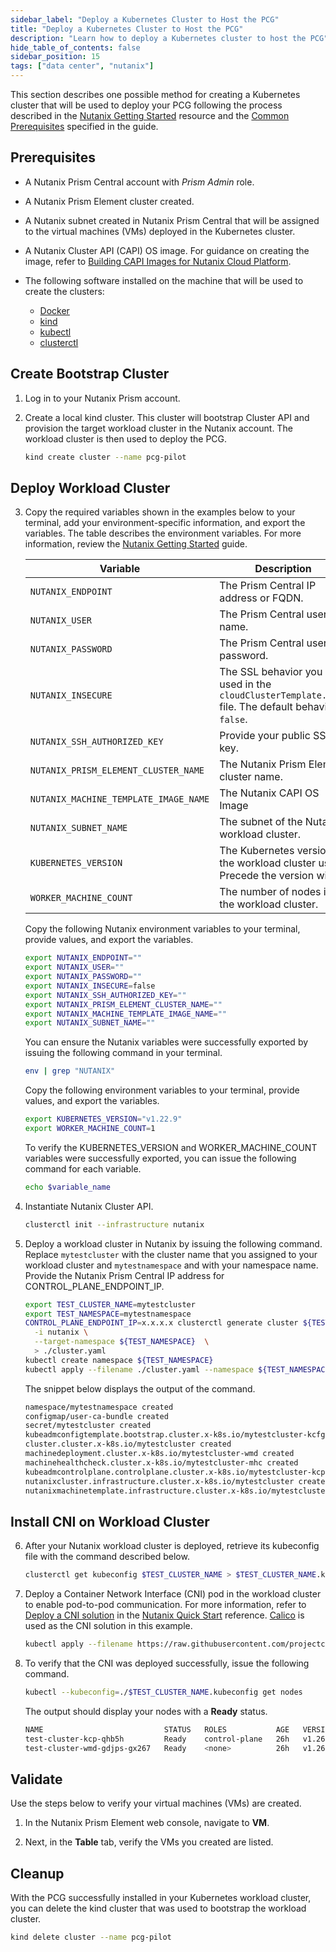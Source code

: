 ```yaml
---
sidebar_label: "Deploy a Kubernetes Cluster to Host the PCG"
title: "Deploy a Kubernetes Cluster to Host the PCG"
description: "Learn how to deploy a Kubernetes cluster to host the PCG"
hide_table_of_contents: false
sidebar_position: 15
tags: ["data center", "nutanix"]
---
```


This section describes one possible method for creating a Kubernetes cluster that will be used to deploy your PCG
following the process described in the
[Nutanix Getting Started](https://opendocs.nutanix.com/capx/v1.1.x/getting_started/) resource and the
[Common Prerequisites](https://cluster-api.sigs.k8s.io/user/quick-start#common-prerequisites) specified in the guide.

## Prerequisites

- A Nutanix Prism Central account with _Prism Admin_ role.

- A Nutanix Prism Element cluster created.

- A Nutanix subnet created in Nutanix Prism Central that will be assigned to the virtual machines (VMs) deployed in the
  Kubernetes cluster.

- A Nutanix Cluster API (CAPI) OS image. For guidance on creating the image, refer to
  [Building CAPI Images for Nutanix Cloud Platform](https://image-builder.sigs.k8s.io/capi/providers/nutanix.html#building-capi-images-for-nutanix-cloud-platform-ncp).

- The following software installed on the machine that will be used to create the clusters:

  - [Docker](https://docs.docker.com/engine/install/)
  - [kind](https://kind.sigs.k8s.io/docs/user/quick-start/#installation)
  - [kubectl](https://kubernetes.io/docs/tasks/tools/install-kubectl-linux/)
  - [clusterctl](https://cluster-api.sigs.k8s.io/user/quick-start#install-clusterctl)

## Create Bootstrap Cluster

1. Log in to your Nutanix Prism account.

2. Create a local kind cluster. This cluster will bootstrap Cluster API and provision the target workload cluster in the
   Nutanix account. The workload cluster is then used to deploy the PCG.

   ```bash
   kind create cluster --name pcg-pilot
   ```

## Deploy Workload Cluster

3.  Copy the required variables shown in the examples below to your terminal, add your environment-specific information,
    and export the variables. The table describes the environment variables. For more information, review the
    [Nutanix Getting Started](https://opendocs.nutanix.com/capx/v1.1.x/getting_started/) guide.

    | **Variable**                          | **Description**                                                                                     |
    | ------------------------------------- | --------------------------------------------------------------------------------------------------- |
    | `NUTANIX_ENDPOINT`                    | The Prism Central IP address or FQDN.                                                               |
    | `NUTANIX_USER`                        | The Prism Central user name.                                                                        |
    | `NUTANIX_PASSWORD`                    | The Prism Central user password.                                                                    |
    | `NUTANIX_INSECURE`                    | The SSL behavior you used in the `cloudClusterTemplate.yaml` file. The default behavior is `false`. |
    | `NUTANIX_SSH_AUTHORIZED_KEY`          | Provide your public SSH key.                                                                        |
    | `NUTANIX_PRISM_ELEMENT_CLUSTER_NAME`  | The Nutanix Prism Element cluster name.                                                             |
    | `NUTANIX_MACHINE_TEMPLATE_IMAGE_NAME` | The Nutanix CAPI OS Image                                                                           |
    | `NUTANIX_SUBNET_NAME`                 | The subnet of the Nutanix workload cluster.                                                         |
    | `KUBERNETES_VERSION`                  | The Kubernetes version the workload cluster uses. Precede the version with `v`.                     |
    | `WORKER_MACHINE_COUNT`                | The number of nodes in the workload cluster.                                                        |

    Copy the following Nutanix environment variables to your terminal, provide values, and export the variables.

    ```bash
    export NUTANIX_ENDPOINT=""
    export NUTANIX_USER=""
    export NUTANIX_PASSWORD=""
    export NUTANIX_INSECURE=false
    export NUTANIX_SSH_AUTHORIZED_KEY=""
    export NUTANIX_PRISM_ELEMENT_CLUSTER_NAME=""
    export NUTANIX_MACHINE_TEMPLATE_IMAGE_NAME=""
    export NUTANIX_SUBNET_NAME=""
    ```

    You can ensure the Nutanix variables were successfully exported by issuing the following command in your terminal.

    ```bash
    env | grep "NUTANIX"
    ```

    Copy the following environment variables to your terminal, provide values, and export the variables.

    ```bash
    export KUBERNETES_VERSION="v1.22.9"
    export WORKER_MACHINE_COUNT=1
    ```

    To verify the KUBERNETES_VERSION and WORKER_MACHINE_COUNT variables were successfully exported, you can issue the
    following command for each variable.

    ```bash
    echo $variable_name
    ```

4.  Instantiate Nutanix Cluster API.

    ```bash
    clusterctl init --infrastructure nutanix
    ```

5.  Deploy a workload cluster in Nutanix by issuing the following command. Replace `mytestcluster` with the cluster name
    that you assigned to your workload cluster and `mytestnamespace` and with your namespace name. Provide the Nutanix
    Prism Central IP address for CONTROL_PLANE_ENDPOINT_IP.

    ```bash
    export TEST_CLUSTER_NAME=mytestcluster
    export TEST_NAMESPACE=mytestnamespace
    CONTROL_PLANE_ENDPOINT_IP=x.x.x.x clusterctl generate cluster ${TEST_CLUSTER_NAME} \
      -i nutanix \
      --target-namespace ${TEST_NAMESPACE}  \
      > ./cluster.yaml
    kubectl create namespace ${TEST_NAMESPACE}
    kubectl apply --filename ./cluster.yaml --namespace ${TEST_NAMESPACE}
    ```

    The snippet below displays the output of the command.

    ```bash hideClipBoard
    namespace/mytestnamespace created
    configmap/user-ca-bundle created
    secret/mytestcluster created
    kubeadmconfigtemplate.bootstrap.cluster.x-k8s.io/mytestcluster-kcfg-0 created
    cluster.cluster.x-k8s.io/mytestcluster created
    machinedeployment.cluster.x-k8s.io/mytestcluster-wmd created
    machinehealthcheck.cluster.x-k8s.io/mytestcluster-mhc created
    kubeadmcontrolplane.controlplane.cluster.x-k8s.io/mytestcluster-kcp created
    nutanixcluster.infrastructure.cluster.x-k8s.io/mytestcluster created
    nutanixmachinetemplate.infrastructure.cluster.x-k8s.io/mytestcluster-mt-0 created
    ```

## Install CNI on Workload Cluster

6. After your Nutanix workload cluster is deployed, retrieve its kubeconfig file with the command described below.

   ```bash
   clusterctl get kubeconfig $TEST_CLUSTER_NAME > $TEST_CLUSTER_NAME.kubeconfig -namespace $TEST_NAMESPACE
   ```

7. Deploy a Container Network Interface (CNI) pod in the workload cluster to enable pod-to-pod communication. For more
   information, refer to
   [Deploy a CNI solution](https://cluster-api.sigs.k8s.io/user/quick-start.html#deploy-a-cni-solution) in the
   [Nutanix Quick Start](https://cluster-api.sigs.k8s.io/user/quick-start.htm) reference.
   [Calico](https://docs.tigera.io/calico/latest/about/) is used as the CNI solution in this example.

   ```bash
   kubectl apply --filename https://raw.githubusercontent.com/projectcalico/calico/v3.26.1/manifests/calico.yaml
   ```

8. To verify that the CNI was deployed successfully, issue the following command.

   ```bash
   kubectl --kubeconfig=./$TEST_CLUSTER_NAME.kubeconfig get nodes
   ```

   The output should display your nodes with a **Ready** status.

   ```bash hideClipBoard
   NAME                           STATUS   ROLES           AGE   VERSION
   test-cluster-kcp-qhb5h         Ready    control-plane   26h   v1.26.7
   test-cluster-wmd-gdjps-gx267   Ready    <none>          26h   v1.26.7
   ```

## Validate

Use the steps below to verify your virtual machines (VMs) are created.

1. In the Nutanix Prism Element web console, navigate to **VM**.

2. Next, in the **Table** tab, verify the VMs you created are listed.

## Cleanup

With the PCG successfully installed in your Kubernetes workload cluster, you can delete the kind cluster that was used
to bootstrap the workload cluster.

```bash
kind delete cluster --name pcg-pilot
```
